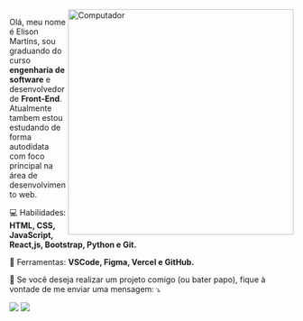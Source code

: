 <img src="https://raw.githubusercontent.com/MicaelliMedeiros/micaellimedeiros/master/image/computer-illustration.png" min-width="400px" max-width="400px" width="400px" align="right" alt="Computador">

<p align="left"> 
  Olá, meu nome é Elison Martins, sou graduando do curso <strong>engenharia de software</strong> e desenvolvedor de <strong>Front-End</strong>. Atualmente tambem estou estudando de forma autodidata com foco principal na área de desenvolvimento web.
</p>

<p align="left">
  💻 Habilidades: <strong>HTML, CSS, JavaScript, React,js, Bootstrap, Python e Git.</strong>
</p>

<p align="left">
  💼 Ferramentas: <strong>VSCode, Figma, Vercel e GitHub.</strong>
</p>

<p align="left">
  📧 Se você deseja realizar um projeto comigo (ou bater papo), fique à vontade de me enviar uma mensagem: ⤵️
</p>

<p align="left">
  <a href="https://www.instagram.com/elison__martins/" alt="Instagram">
  <img src="https://img.shields.io/badge/-Instagram-DF0174?style=for-the-badge&logo=instagram&logoColor=white&link=https://www.instagram.com/elison__martins/"/></a>
  
  <a href="https://www.linkedin.com/in/elison-martins/" alt="Linkedin">
  <img src="https://img.shields.io/badge/-Linkedin-0e76a8?style=for-the-badge&logo=Linkedin&logoColor=white&link=https://www.linkedin.com/in/elison-martins/" /></a>
</p>  

